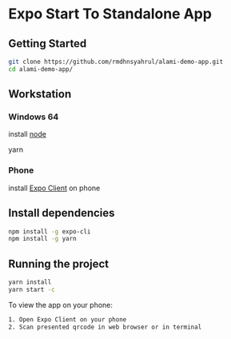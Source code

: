# Expo Start To Standalone App
## Getting Started
```bash
git clone https://github.com/rmdhnsyahrul/alami-demo-app.git
cd alami-demo-app/
```

## Workstation
### Windows 64
install [node](https://nodejs.org/en/)

yarn

### Phone
install [Expo Client](https://play.google.com/store/apps/details?id=host.exp.exponent&hl=in&gl=US) on phone


## Install dependencies
```bash
npm install -g expo-cli
npm install -g yarn
```

## Running the project
```bash
yarn install
yarn start -c
```

To view the app on your phone:
```bash
1. Open Expo Client on your phone
2. Scan presented qrcode in web browser or in terminal
```
